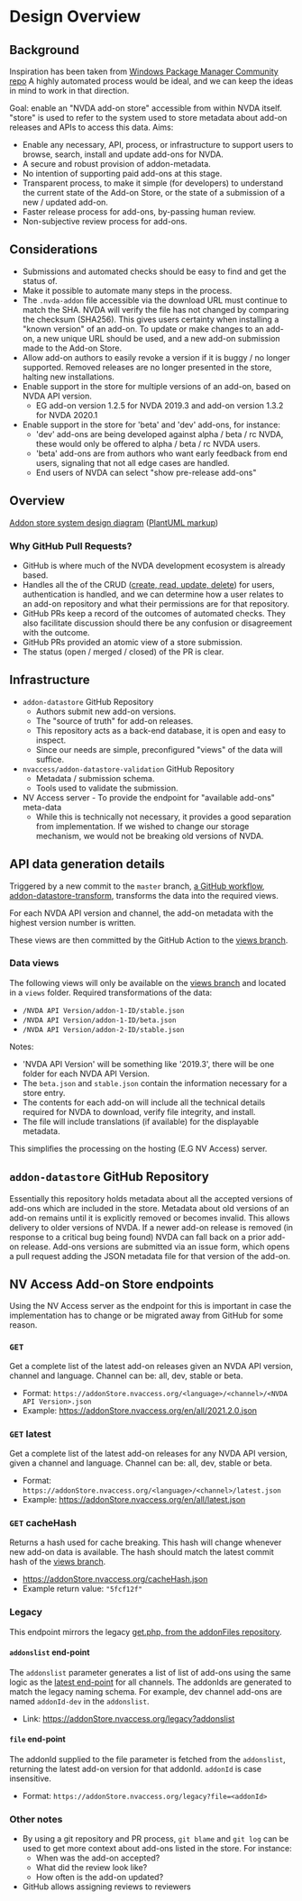 
# Design Overview

## Background

Inspiration has been taken from [Windows Package Manager Community repo](https://github.com/microsoft/winget-pkgs)
A highly automated process would be ideal, and we can keep the ideas in mind to work in that direction.

Goal: enable an "NVDA add-on store" accessible from within NVDA itself.
"store" is used to refer to the system used to store metadata about add-on releases and APIs to access this data.
Aims:
- Enable any necessary, API, process, or infrastructure to support users to browse, search, install and update add-ons for NVDA.
- A secure and robust provision of addon-metadata.
- No intention of supporting paid add-ons at this stage.
- Transparent process, to make it simple (for developers) to understand the current state of the
  Add-on Store, or the state of a submission of a new / updated add-on.
- Faster release process for add-ons, by-passing human review.
- Non-subjective review process for add-ons.

## Considerations

- Submissions and automated checks should be easy to find and get the status of.
- Make it possible to automate many steps in the process.
- The `.nvda-addon` file accessible via the download URL must continue to match the SHA.
  NVDA will verify the file has not changed by comparing the checksum (SHA256).
  This gives users certainty when installing a "known version" of an add-on.
  To update or make changes to an add-on, a new unique URL should be used, and a new add-on
  submission made to the Add-on Store.
- Allow add-on authors to easily revoke a version if it is buggy / no longer supported.
  Removed releases are no longer presented in the store, halting new installations.
- Enable support in the store for multiple versions of an add-on, based on NVDA API version.
  - EG add-on version 1.2.5 for NVDA 2019.3 and add-on version 1.3.2 for NVDA 2020.1
- Enable support in the store for 'beta' and 'dev' add-ons, for instance:
  - 'dev' add-ons are being developed against alpha / beta / rc NVDA, these would only be offered to alpha / beta / rc NVDA users.
  - 'beta' add-ons are from authors who want early feedback from end users, signaling that not all edge cases are handled.
  - End users of NVDA can select "show pre-release add-ons"

## Overview

[Addon store system design diagram](./designOverview.svg) ([PlantUML markup](./designOverview.puml))

### Why GitHub Pull Requests?
- GitHub is where much of the NVDA development ecosystem is already based.
- Handles all the of the CRUD ([create, read, update, delete](https://en.wikipedia.org/wiki/CRUD))
  for users, authentication is handled, and we can determine how a user relates to an add-on
  repository and what their permissions are for that repository.
- GitHub PRs keep a record of the outcomes of automated checks.
  They also facilitate discussion should there be any confusion or disagreement with the outcome.
- GitHub PRs provided an atomic view of a store submission.
- The status (open / merged / closed) of the PR is clear.

## Infrastructure

- `addon-datastore` GitHub Repository
  - Authors submit new add-on versions.
  - The "source of truth" for add-on releases.
  - This repository acts as a back-end database, it is open and easy to inspect.
  - Since our needs are simple, preconfigured "views" of the data will suffice.
- `nvaccess/addon-datastore-validation` GitHub Repository
  - Metadata / submission schema.
  - Tools used to validate the submission.
- NV Access server - To provide the endpoint for "available add-ons" meta-data
  - While this is technically not necessary, it provides a good separation from implementation.
    If we wished to change our storage mechanism, we would not be breaking old versions of NVDA.


## API data generation details

Triggered by a new commit to the `master` branch, [a GitHub workflow](../../.github/workflows/transformDataToViews.yml), [addon-datastore-transform](https://github.com/nvaccess/addon-datastore-transform), transforms the data into the required views.

For each NVDA API version and channel, the add-on metadata with the highest version number is written.

These views are then committed by the GitHub Action to the [views branch](https://github.com/nvaccess/addon-datastore/tree/views).

### Data views
The following views will only be available on the [views branch](https://github.com/nvaccess/addon-datastore/tree/views) and located in a `views` folder.
Required transformations of the data:
- `/NVDA API Version/addon-1-ID/stable.json`
- `/NVDA API Version/addon-1-ID/beta.json`
- `/NVDA API Version/addon-2-ID/stable.json`

Notes:
- 'NVDA API Version' will be something like '2019.3', there will be one folder for each NVDA API Version.
- The `beta.json` and `stable.json` contain the information necessary for a store entry.
- The contents for each add-on will include all the technical details required for NVDA to download, verify file integrity, and install.
- The file will include translations (if available) for the displayable metadata.

This simplifies the processing on the hosting (E.G NV Access) server.

## `addon-datastore` GitHub Repository

Essentially this repository holds metadata about all the accepted versions of add-ons which are included in the store.
Metadata about old versions of an add-on remains until it is explicitly removed or becomes invalid.
This allows delivery to older versions of NVDA.
If a newer add-on release is removed (in response to a critical bug being found) NVDA can fall back
on a prior add-on release.
Add-ons versions are submitted via an issue form, which opens a pull request adding the JSON metadata file for that version of the add-on.

## NV Access Add-on Store endpoints

Using the NV Access server as the endpoint for this is important in case the implementation has to change or be migrated away from GitHub for some reason.

### `GET`
Get a complete list of the latest add-on releases given an NVDA API version, channel and language.
Channel can be: all, dev, stable or beta.

- Format: `https://addonStore.nvaccess.org/<language>/<channel>/<NVDA API Version>.json`
- Example: <https://addonStore.nvaccess.org/en/all/2021.2.0.json>


### `GET` latest
Get a complete list of the latest add-on releases for any NVDA API version, given a channel and language.
Channel can be: all, dev, stable or beta.

- Format: `https://addonStore.nvaccess.org/<language>/<channel>/latest.json`
- Example: <https://addonStore.nvaccess.org/en/all/latest.json>

### `GET` cacheHash
Returns a hash used for cache breaking.
This hash will change whenever new add-on data is available.
The hash should match the latest commit hash of the [views branch](https://github.com/nvaccess/addon-datastore/commits/views).

- <https://addonStore.nvaccess.org/cacheHash.json>
- Example return value: `"5fcf12f"`

### Legacy
This endpoint mirrors the legacy [get.php, from the addonFiles repository](https://github.com/nvaccess/addonFiles/blob/master/get.php).

#### `addonslist` end-point

The `addonslist` parameter generates a list of list of add-ons using the same logic as the [latest end-point](#get-latest) for all channels.
The addonIds are generated to match the legacy naming schema.
For example, dev channel add-ons are named `addonId-dev` in the `addonslist`.

- Link: <https://addonStore.nvaccess.org/legacy?addonslist>

#### `file` end-point
The addonId supplied to the file parameter is fetched from the `addonslist`, returning the latest add-on version for that addonId.
`addonId` is case insensitive.

- Format: `https://addonStore.nvaccess.org/legacy?file=<addonId>`

### Other notes
- By using a git repository and PR process, `git blame` and `git log` can be used to get more
  context about add-ons listed in the store.
  For instance:
  - When was the add-on accepted?
  - What did the review look like?
  - How often is the add-on updated?
- GitHub allows assigning reviews to reviewers
